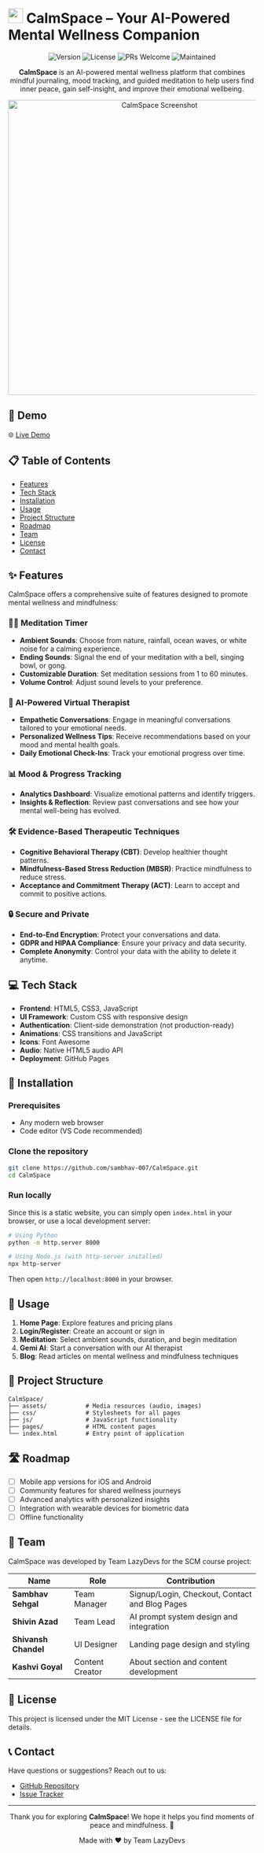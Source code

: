 # <img src="https://raw.githubusercontent.com/sambhav-007/CalmSpace/main/assets/favicon/favicon.ico" width="30"> CalmSpace – Your AI-Powered Mental Wellness Companion

<div align="center">

![Version](https://img.shields.io/badge/version-1.0.0-blue.svg?cacheSeconds=2592000)
![License](https://img.shields.io/badge/License-MIT-yellow.svg)
![PRs Welcome](https://img.shields.io/badge/PRs-welcome-brightgreen.svg)
![Maintained](https://img.shields.io/badge/Maintained%3F-yes-green.svg)

<p>
<strong>CalmSpace</strong> is an AI-powered mental wellness platform that combines mindful journaling, mood tracking, and guided meditation to help users find inner peace, gain self-insight, and improve their emotional wellbeing.
</p>

<img src="![image](https://github.com/user-attachments/assets/b3ad588d-a2bf-4bc9-adc4-c6f49d7ce1c4)
" alt="CalmSpace Screenshot" width="600">

</div>

## 🚀 Demo

🌐 [Live Demo](https://sambhav-007.github.io/CalmSpace/)

## 📋 Table of Contents

- [Features](#-features)
- [Tech Stack](#-tech-stack)
- [Installation](#-installation)
- [Usage](#-usage)
- [Project Structure](#-project-structure)
- [Roadmap](#-roadmap)
- [Team](#-team)
- [License](#-license)
- [Contact](#-contact)

## ✨ Features

CalmSpace offers a comprehensive suite of features designed to promote mental wellness and mindfulness:

### 🧘‍♂️ Meditation Timer

- **Ambient Sounds**: Choose from nature, rainfall, ocean waves, or white noise for a calming experience.
- **Ending Sounds**: Signal the end of your meditation with a bell, singing bowl, or gong.
- **Customizable Duration**: Set meditation sessions from 1 to 60 minutes.
- **Volume Control**: Adjust sound levels to your preference.

### 💬 AI-Powered Virtual Therapist

- **Empathetic Conversations**: Engage in meaningful conversations tailored to your emotional needs.
- **Personalized Wellness Tips**: Receive recommendations based on your mood and mental health goals.
- **Daily Emotional Check-Ins**: Track your emotional progress over time.

### 📊 Mood & Progress Tracking

- **Analytics Dashboard**: Visualize emotional patterns and identify triggers.
- **Insights & Reflection**: Review past conversations and see how your mental well-being has evolved.

### 🛠 Evidence-Based Therapeutic Techniques

- **Cognitive Behavioral Therapy (CBT)**: Develop healthier thought patterns.
- **Mindfulness-Based Stress Reduction (MBSR)**: Practice mindfulness to reduce stress.
- **Acceptance and Commitment Therapy (ACT)**: Learn to accept and commit to positive actions.

### 🔒 Secure and Private

- **End-to-End Encryption**: Protect your conversations and data.
- **GDPR and HIPAA Compliance**: Ensure your privacy and data security.
- **Complete Anonymity**: Control your data with the ability to delete it anytime.

## 💻 Tech Stack

- **Frontend**: HTML5, CSS3, JavaScript
- **UI Framework**: Custom CSS with responsive design
- **Authentication**: Client-side demonstration (not production-ready)
- **Animations**: CSS transitions and JavaScript
- **Icons**: Font Awesome
- **Audio**: Native HTML5 audio API
- **Deployment**: GitHub Pages

## 🔧 Installation

### Prerequisites

- Any modern web browser
- Code editor (VS Code recommended)

### Clone the repository

```bash
git clone https://github.com/sambhav-007/CalmSpace.git
cd CalmSpace
```

### Run locally

Since this is a static website, you can simply open `index.html` in your browser, or use a local development server:

```bash
# Using Python
python -m http.server 8000

# Using Node.js (with http-server installed)
npx http-server
```

Then open `http://localhost:8000` in your browser.

## 📘 Usage

1. **Home Page**: Explore features and pricing plans
2. **Login/Register**: Create an account or sign in
3. **Meditation**: Select ambient sounds, duration, and begin meditation
4. **Gemi AI**: Start a conversation with our AI therapist
5. **Blog**: Read articles on mental wellness and mindfulness techniques

## 📁 Project Structure

```
CalmSpace/
├── assets/           # Media resources (audio, images)
├── css/              # Stylesheets for all pages
├── js/               # JavaScript functionality
├── pages/            # HTML content pages
└── index.html        # Entry point of application
```

## 🛣️ Roadmap

- [ ] Mobile app versions for iOS and Android
- [ ] Community features for shared wellness journeys
- [ ] Advanced analytics with personalized insights
- [ ] Integration with wearable devices for biometric data
- [ ] Offline functionality

## 👥 Team

CalmSpace was developed by Team LazyDevs for the SCM course project:

| Name                 | Role            | Contribution                                   |
| -------------------- | --------------- | ---------------------------------------------- |
| **Sambhav Sehgal**   | Team Manager    | Signup/Login, Checkout, Contact and Blog Pages |
| **Shivin Azad**      | Team Lead       | AI prompt system design and integration        |
| **Shivansh Chandel** | UI Designer     | Landing page design and styling                |
| **Kashvi Goyal**     | Content Creator | About section and content development          |

## 📄 License

This project is licensed under the MIT License - see the LICENSE file for details.

## 📞 Contact

Have questions or suggestions? Reach out to us:

- [GitHub Repository](https://github.com/sambhav-007/CalmSpace)
- [Issue Tracker](https://github.com/sambhav-007/CalmSpace/issues)

---

<div align="center">
<p>Thank you for exploring <strong>CalmSpace</strong>! We hope it helps you find moments of peace and mindfulness. 🌸</p>

Made with ❤️ by Team LazyDevs

</div>
